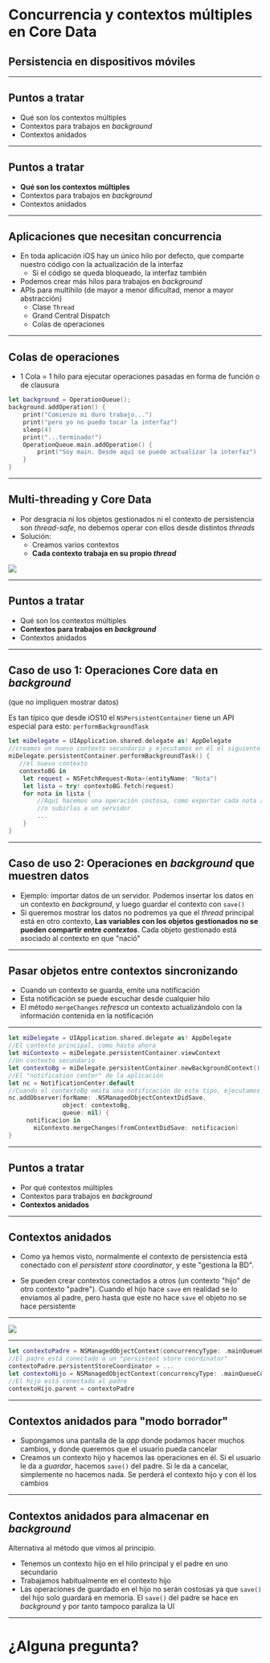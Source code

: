 <!-- .slide: class="titulo" --> 
 
# Concurrencia y contextos múltiples en Core Data
## Persistencia en dispositivos móviles


---

## Puntos a tratar

- Qué son los contextos múltiples
- Contextos para trabajos en *background*
- Contextos anidados

---

## Puntos a tratar

- **Qué son los contextos múltiples**
- Contextos para trabajos en *background*
- Contextos anidados

---

<!-- 
Hasta ahora en todos los ejemplos hemos usado un único contexto de persistencia

```
guard let miDelegate = UIApplication.shared.delegate as? AppDelegate else {
    return
}
let miContexto = miDelegate.persistentContainer.viewContext
```

Sin embargo los APIs de Core data nos permiten [crear nuevos contextos](https://developer.apple.com/documentation/coredata/nspersistentcontainer/1640581-newbackgroundcontext) ¿para qué 🤔?

-->

## Aplicaciones que necesitan concurrencia


- En toda aplicación iOS hay un único hilo por defecto, que comparte nuestro código con la actualización de la interfaz
    + Si el código se queda bloqueado, la interfaz también
- Podemos crear más hilos para trabajos en *background*
- APIs para multihilo (de mayor a menor dificultad, menor a mayor abstracción)
    + Clase `Thread`
    + Grand Central Dispatch
    + Colas de operaciones
    

---

## Colas de operaciones

- 1 Cola = 1 hilo para ejecutar operaciones pasadas en forma de función o de clausura

```swift
let background = OperationQueue();
background.addOperation() {
    print("Comienzo mi duro trabajo...")
    print("pero yo no puedo tocar la interfaz")
    sleep(4)
    print("...terminado!")
    OperationQueue.main.addOperation() {
        print("Soy main. Desde aquí se puede actualizar la interfaz")
    }
}
```

---

## Multi-threading y Core Data

- Por desgracia ni los objetos gestionados ni el contexto de persistencia son *thread-safe*, no debemos operar con ellos desde distintos *threads*
- Solución:
   * Creamos varios contextos
   * **Cada contexto trabaja en su propio *thread***

![](img/multiples_contextos.png)


---

## Puntos a tratar

- Qué son los contextos múltiples
- **Contextos para trabajos en *background***
- Contextos anidados

---

## Caso de uso 1: Operaciones Core data en *background*

(que no impliquen mostrar datos)

Es tan típico que desde iOS10 el `NSPersistentContainer` tiene un API especial para esto: `performBackgroundTask`

```swift
let miDelegate = UIApplication.shared.delegate as! AppDelegate
//creamos un nuevo contexto secundario y ejecutamos en él el siguiente código
miDelegate.persistentContainer.performBackgroundTask() {
   //el nuevo contexto
   contextoBG in
    let request = NSFetchRequest<Nota>(entityName: "Nota")  
    let lista = try! contextoBG.fetch(request)
    for nota in lista {
        //Aquí hacemos una operación costosa, como exportar cada nota a PDF
        //o subirlas a un servidor
        ...
    }
}
```

---

## Caso de uso 2: Operaciones en *background* que muestren datos


- Ejemplo: importar datos de un servidor. Podemos insertar los datos en un contexto en *background*, y luego guardar el contexto con `save()` 
- Si queremos mostrar los datos no podremos ya que el *thread* principal está en otro contexto, **Las  variables con los objetos gestionados no se pueden compartir entre *contextos***. Cada objeto gestionado está asociado al contexto en que "nació"

---


## Pasar objetos entre contextos sincronizando

- Cuando un contexto se guarda, emite una notificación
- Esta notificación se puede escuchar desde cualquier hilo
- El método `mergeChanges` *refresca* un contexto actualizándolo con la información contenida en la notificación


---

```swift
let miDelegate = UIApplication.shared.delegate as! AppDelegate
//El contexto principal, como hasta ahora
let miContexto = miDelegate.persistentContainer.viewContext
//Un contexto secundario
let contextoBg = miDelegate.persistentContainer.newBackgroundContext()
//El "notification center" de la aplicación
let nc = NotificationCenter.default
//Cuando el contextoBg emita una notificación de este tipo, ejecutamos el código
nc.addObserver(forName: .NSManagedObjectContextDidSave,
               object: contextoBg,
               queue: nil) {
     notificacion in
       miContexto.mergeChanges(fromContextDidSave: notificacion)
}
```


---

## Puntos a tratar

- Por qué contextos múltiples
- Contextos para trabajos en *background*
- **Contextos anidados**

---

## Contextos anidados

- Como ya hemos visto, normalmente el contexto de persistencia está conectado con el *persistent store coordinator*, y este "gestiona la BD".

- Se pueden crear contextos conectados a otros (un contexto "hijo" de otro contexto "padre"). Cuando el hijo hace `save` en realidad se lo enviamos al padre, pero hasta que este no hace `save` el objeto no se hace persistente

---

![](img/contexto_hijo.png)

---

```swift
let contextoPadre = NSManagedObjectContext(concurrencyType: .mainQueueConcurrencyType)
//El padre está conectado a un "persistent store coordinator"
contextoPadre.persistentStoreCoordinator = ...
let contextoHijo = NSManagedObjectContext(concurrencyType: .mainQueueConcurrencyType)
//El hijo está conectado al padre
contextoHijo.parent = contextoPadre
```


---


## Contextos anidados para "modo borrador"

- Supongamos una pantalla de la *app* donde podamos hacer muchos cambios, y donde queremos que el usuario pueda cancelar
- Creamos un contexto hijo y hacemos las operaciones en él. Si el usuario le da a *guardar*, hacemos `save()` del padre. Si le da a cancelar, simplemente no hacemos nada. Se perderá el contexto hijo y con él los cambios

---

## Contextos anidados para almacenar en *background*

Alternativa al método que vimos al principio.

- Tenemos un contexto hijo en el hilo principal y el padre en uno secundario
- Trabajamos habitualmente en el contexto hijo
- Las operaciones de guardado en el hijo no serán costosas ya que `save()` del hijo solo guardará en memoria. El `save()` del padre se hace en *background* y por tanto tampoco paraliza la UI

---


# ¿Alguna pregunta?